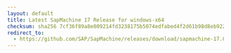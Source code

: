 ```yaml
---
layout: default
title: Latest SapMachine 17 Release for windows-x64
checksum: sha256 7cf36f89a8e009214fd3238175b5074edfabed4f2d61b98d8eb92244ecc03df5
redirect_to:
  - https://github.com/SAP/SapMachine/releases/download/sapmachine-17.0.7/sapmachine-jdk-17.0.7_windows-x64_bin.zip
---
```


